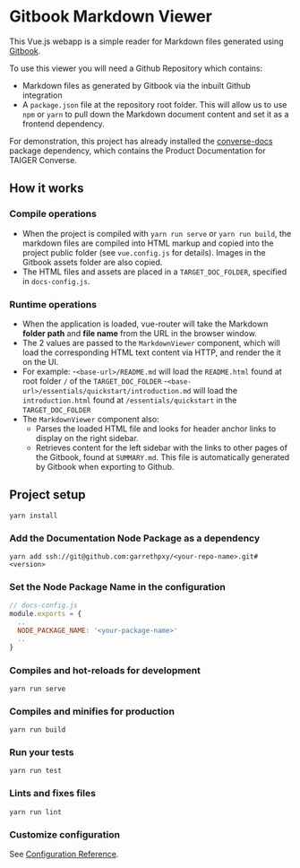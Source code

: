 # Gitbook Markdown Viewer
This Vue.js webapp is a simple reader for Markdown files generated using [Gitbook](https://www.gitbook.com).

To use this viewer you will need a Github Repository  which contains:
- Markdown files as generated by Gitbook via the inbuilt Github integration
- A `package.json` file at the repository root folder. This will allow us to use `npm` or `yarn` to pull down the Markdown document content and set it as a frontend dependency.

For demonstration, this project has already installed the [converse-docs](https://github.com/garrethpxy/converse-docs) package dependency, which contains the Product Documentation for TAIGER Converse.

## How it works

### Compile operations
- When the project is compiled with `yarn run serve` or `yarn run build`, the markdown files are compiled into HTML markup and copied into the project public folder (see `vue.config.js` for details). Images in the Gitbook assets folder are also copied.
- The HTML files and assets are placed in a `TARGET_DOC_FOLDER`, specified in `docs-config.js`.

### Runtime operations
- When the application is loaded, vue-router will take the Markdown **folder path** and **file name** from the URL in the browser window.
- The 2 values are passed to the `MarkdownViewer` component, which will load the corresponding HTML text content via HTTP, and render the it on the UI.
- For example:
  -`<base-url>/README.md` will load the `README.html` found at root folder `/` of the `TARGET_DOC_FOLDER`
  -`<base-url>/essentials/quickstart/introduction.md` will load the `introduction.html` found at `/essentials/quickstart` in the `TARGET_DOC_FOLDER`
- The `MarkdownViewer` component also:
  - Parses the loaded HTML file and looks for header anchor links to display on the right sidebar.
  - Retrieves content for the left sidebar with the links to other pages of the Gitbook, found at `SUMMARY.md`. This file is automatically generated by Gitbook when exporting to Github.


## Project setup

```
yarn install
```

### Add the Documentation Node Package as a dependency
```
yarn add ssh://git@github.com:garrethpxy/<your-repo-name>.git#<version>
```

### Set the Node Package Name in the configuration
```javascript
// docs-config.js
module.exports = {
  ..
  NODE_PACKAGE_NAME: '<your-package-name>'
  ..
}
```

### Compiles and hot-reloads for development
```
yarn run serve
```

### Compiles and minifies for production
```
yarn run build
```

### Run your tests
```
yarn run test
```

### Lints and fixes files
```
yarn run lint
```

### Customize configuration
See [Configuration Reference](https://cli.vuejs.org/config/).

